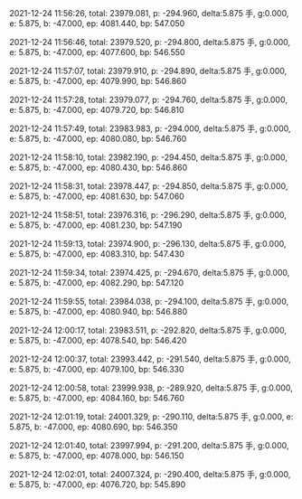 2021-12-24 11:56:26, total: 23979.081, p: -294.960, delta:5.875 手, g:0.000, e: 5.875, b: -47.000, ep: 4081.440, bp: 547.050

2021-12-24 11:56:46, total: 23979.520, p: -294.800, delta:5.875 手, g:0.000, e: 5.875, b: -47.000, ep: 4077.600, bp: 546.550

2021-12-24 11:57:07, total: 23979.910, p: -294.890, delta:5.875 手, g:0.000, e: 5.875, b: -47.000, ep: 4079.990, bp: 546.860

2021-12-24 11:57:28, total: 23979.077, p: -294.760, delta:5.875 手, g:0.000, e: 5.875, b: -47.000, ep: 4079.720, bp: 546.810

2021-12-24 11:57:49, total: 23983.983, p: -294.000, delta:5.875 手, g:0.000, e: 5.875, b: -47.000, ep: 4080.080, bp: 546.760

2021-12-24 11:58:10, total: 23982.190, p: -294.450, delta:5.875 手, g:0.000, e: 5.875, b: -47.000, ep: 4080.430, bp: 546.860

2021-12-24 11:58:31, total: 23978.447, p: -294.850, delta:5.875 手, g:0.000, e: 5.875, b: -47.000, ep: 4081.630, bp: 547.060

2021-12-24 11:58:51, total: 23976.316, p: -296.290, delta:5.875 手, g:0.000, e: 5.875, b: -47.000, ep: 4081.230, bp: 547.190

2021-12-24 11:59:13, total: 23974.900, p: -296.130, delta:5.875 手, g:0.000, e: 5.875, b: -47.000, ep: 4083.310, bp: 547.430

2021-12-24 11:59:34, total: 23974.425, p: -294.670, delta:5.875 手, g:0.000, e: 5.875, b: -47.000, ep: 4082.290, bp: 547.120

2021-12-24 11:59:55, total: 23984.038, p: -294.100, delta:5.875 手, g:0.000, e: 5.875, b: -47.000, ep: 4080.940, bp: 546.880

2021-12-24 12:00:17, total: 23983.511, p: -292.820, delta:5.875 手, g:0.000, e: 5.875, b: -47.000, ep: 4078.540, bp: 546.420

2021-12-24 12:00:37, total: 23993.442, p: -291.540, delta:5.875 手, g:0.000, e: 5.875, b: -47.000, ep: 4079.100, bp: 546.330

2021-12-24 12:00:58, total: 23999.938, p: -289.920, delta:5.875 手, g:0.000, e: 5.875, b: -47.000, ep: 4084.160, bp: 546.760

2021-12-24 12:01:19, total: 24001.329, p: -290.110, delta:5.875 手, g:0.000, e: 5.875, b: -47.000, ep: 4080.690, bp: 546.350

2021-12-24 12:01:40, total: 23997.994, p: -291.200, delta:5.875 手, g:0.000, e: 5.875, b: -47.000, ep: 4078.000, bp: 546.150

2021-12-24 12:02:01, total: 24007.324, p: -290.400, delta:5.875 手, g:0.000, e: 5.875, b: -47.000, ep: 4076.720, bp: 545.890